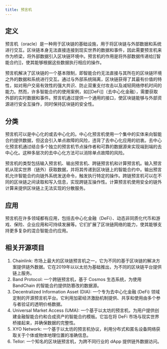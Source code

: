 ```yaml
---
title: 预言机
---
```


## 定义

预言机（oracle）是一种用于区块链的基础设施，用于将区块链与外部数据和系统进行交互。区块链本身无法直接连接到现实世界的数据和事件，因此需要预言机来作为桥梁，将外部数据引入区块链环境中。预言机的作用是将外部数据传递给[[智能合约]]，使其能够根据这些数据执行相应的操作。

预言机解决了区块链的一个基本限制，即智能合约无法直接与其所在的区块链环境之外的数据和系统进行交互。通过与外部系统隔离，区块链获得了其最有价值的特性，如对用户交易有效性的强大共识、防止双重支付攻击以及减轻网络停机时间的能力。然而，许多智能合约的使用案例，如[[DeFi]]（去中心化金融），需要获取外部的实时数据和事件。预言机通过提供一个通用的接口，使区块链能够与外部资源进行安全互操作，同时保持区块链的安全性。

## 分类

预言机可以是中心化的或去中心化的。中心化预言机使用一个集中的实体来向智能合约提供数据，但这会引入单点故障的风险，违背了去中心化应用的初衷。去中心化预言机通过结合多个独立的预言机节点操作者和可靠的数据源来实现端到端的去中心化。这种多层次的去中心化方法可以消除单点故障的风险。

预言机的类型包括输入预言机、输出预言机、跨链预言机和计算预言机。输入预言机从现实世界（链外）获取数据，并将其传递到区块链上的智能合约中。输出预言机允许智能合约向链外系统发送命令，触发执行特定的操作。跨链预言机可以在不同的区块链之间读取和写入信息，实现跨链互操作性。计算预言机使用安全的链外计算来提供区块链上无法实现的分散服务。

## 应用

预言机在许多领域都有应用，包括去中心化金融（DeFi）、动态非同质化代币和游戏、保险、企业应用和可持续发展等。它们扩展了区块链网络的能力，使其能够支持更多复杂的混合智能合约应用。

## 相关开源项目

1. Chainlink: 市场上最大的区块链预言机之一，它为不同的基于区块链的解决方案提供链外数据。它在2019年以以太坊为基础推出，为不同的区块链平台提供链上服务。
2. Band Protocol: 一个跨链预言机，基于 Cosmos 生态系统，为使用 BandChain 的智能合约提供防篡改的数据源。
3. Decentralized Information Asset (DIA): 一个专为去中心化金融 (DeFi) 领域定制的开源预言机平台。它利用加密经济激励机制提供、共享和使用由多个参与者验证的透明价格数据。
4. Universal Market Access (UMA): 一个基于以太坊的预言机，为用户提供创建金融智能合约和合成资产的智能合约模板。它旨在将 DeFi 市场与现实世界桥接起来，并确保数据的完整性。
5. XYO Network: 一个基于以太坊的预言机协议，利用分布式和匿名设备网络获取关于个体或物体地理位置的准确信息。
6. Tellor: 一个知名的区块链预言机，为跨不同行业的 dApp 提供链外数据访问。
